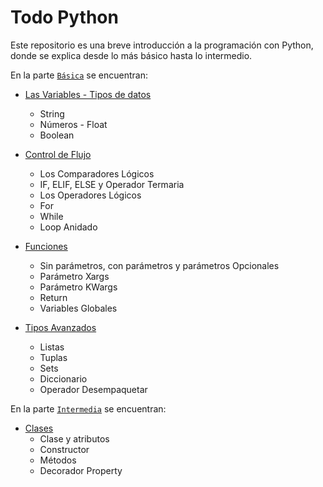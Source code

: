 # Todo Python

Este repositorio es una breve introducción a la programación con Python, donde se explica desde lo más básico hasta lo intermedio.

En la parte [`Básica`][basico] se encuentran:
- [Las Variables - Tipos de datos][variables]
  - String
  - Números - Float
  - Boolean

- [Control de Flujo][controlFlujo]
  - Los Comparadores Lógicos
  - IF, ELIF, ELSE y Operador Termaria
  - Los Operadores Lógicos
  - For
  - While
  - Loop Anidado

- [Funciones][funciones]
  - Sin parámetros, con parámetros y parámetros Opcionales
  - Parámetro Xargs
  - Parámetro KWargs
  - Return
  - Variables Globales

- [Tipos Avanzados][tiposAvanzados]
  - Listas
  - Tuplas
  - Sets
  - Diccionario
  - Operador Desempaquetar

En la parte [`Intermedia`][intermedio] se encuentran:
- [Clases][clases]
  - Clase y atributos
  - Constructor
  - Métodos
  - Decorador Property


[//]: # (Enlaces a la documentación)

[basico]: <https://github.com/YeltsinBL/Todo_Python/tree/master/Basico>
[variables]: <https://github.com/YeltsinBL/Todo_Python/tree/master/Basico/Variables>
[controlFlujo]: <https://github.com/YeltsinBL/Todo_Python/tree/master/Basico/Control-Flujo>
[funciones]: <https://github.com/YeltsinBL/Todo_Python/tree/master/Basico/Funciones>
[tiposAvanzados]: <https://github.com/YeltsinBL/Todo_Python/tree/master/Basico/Tipos-Avanzados>

[intermedio]:<https://github.com/YeltsinBL/Todo_Python/tree/master/Intermedio>
[clases]:<https://github.com/YeltsinBL/Todo_Python/tree/master/Intermedio/Clases>
